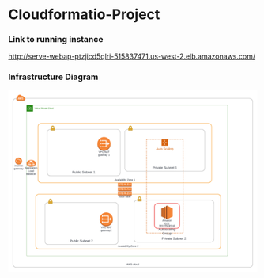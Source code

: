 # Cloudformatio-Project

### Link to running instance 
http://serve-webap-ptzjicd5qlri-515837471.us-west-2.elb.amazonaws.com/

### Infrastructure Diagram
![InfrastureDiagram](https://github.com/TomiAdeniji/Cloudformatio-Project/blob/main/Infrastructure%20Diagram.png)



